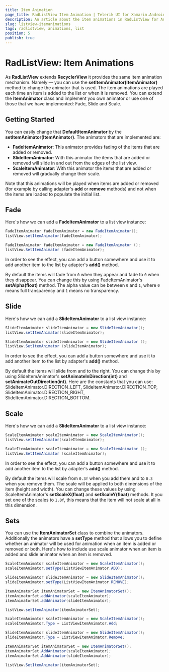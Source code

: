 ```yaml
---
title: Item Animation
page_title: RadListView Item Animation | Telerik UI for Xamarin.Android Documentation
description: An article about the item animations in RadListView for Android. This article demonstrates the different animations that can be used with RadListView.
slug: listview-itemanimations
tags: radlistview, animations, list
position: 5
publish: true
---
```


# RadListView: Item Animations

As **RadListView** extends **RecyclerView** it provides the same item animation mechanism. Namely &mdash; you can use the **setItemAnimator(ItemAnimator)** method to change the animator that is used.
The item animations are played each time an item is added to the list or when it is removed.
You can extend the **ItemAnimator** class and implement you own animator or use one of those that we have implemented: Fade, Slide and Scale.

## Getting Started

You can easily change that **DefaultItemAnimator** by the **setItemAnimator(ItemAnimator)**. The animators that are implemented are:

* **FadeItemAnimator**: This animator provides fading of the items that are added or removed.
* **SlideItemAnimator**: With this animator the items that are added or removed will slide in and out from the edges of the list view.
* **ScaleItemAnimator**: With this animator the items that are added or removed will gradually change their scale.

Note that this animations will be played when items are added or removed (for example by calling adapter's **add** or **remove** methods) and not when the items are loaded to populate the initial list.

## Fade

Here's how we can add a **FadeItemAnimator** to a list view instance:

```Java
FadeItemAnimator fadeItemAnimator = new FadeItemAnimator();
listView.setItemAnimator(fadeItemAnimator);
```
```C#
FadeItemAnimator fadeItemAnimator = new FadeItemAnimator ();
listView.SetItemAnimator (fadeItemAnimator);
```

In order to see the effect, you can add a button somewhere and use it to add another item to the list by adapter's **add()** method.

By default the items will fade from `0` when they appear and fade to `0` when they disappear. You can change this by using FadeItemAnimator's **setAlpha(float)** method. The alpha value can be between `0` and `1`, where `0` means 
full transparency and `1` means no transparency.

## Slide

Here's how we can add a **SlideItemAnimator** to a list view instance:

```Java
SlideItemAnimator slideItemAnimator = new SlideItemAnimator();
listView.setItemAnimator(slideItemAnimator);
```
```C#
SlideItemAnimator slideItemAnimator = new SlideItemAnimator ();
listView.SetItemAnimator (slideItemAnimator);
```

In order to see the effect, you can add a button somewhere and use it to add another item to the list by adapter's **add()** method.

By default the items will slide from and to the right. You can change this by using SlideItemAnimator's **setAnimateInDirection(int)** and **setAnimateOutDirection(int)**. Here are the constants that you can use:
SlideItemAnimator.DIRECTION_LEFT, SlideItemAnimator.DIRECTION_TOP, SlideItemAnimator.DIRECTION_RIGHT, SlideItemAnimator.DIRECTION_BOTTOM.

## Scale

Here's how we can add a **SlideItemAnimator** to a list view instance:

```Java
ScaleItemAnimator scaleItemAnimator = new ScaleItemAnimator();
listView.setItemAnimator(scaleItemAnimator);
```
```C#
ScaleItemAnimator scaleItemAnimator = new ScaleItemAnimator ();
listView.SetItemAnimator (scaleItemAnimator);
```

In order to see the effect, you can add a button somewhere and use it to add another item to the list by adapter's **add()** method.

By default the items will scale from `0.3f` when you add them and to `0.3` when you remove them. The scale will be applied to both dimensions of the item (height and width). 
You can change these values by using ScaleItemAnimator's 
**setScaleX(float)** and **setScaleY(float)** methods. It you set one of the scales to `1.0f`, this means that the item will not scale at all in this dimension.

## Sets

You can use the **ItemAnimatorSet** class to combine the animators. Additionally the animators have a **setType** method that allows you to define whether an animator will be used for animation when an item is added or 
removed or both. Here's how to include use scale animator when an item is added and slide animator when an item is removed.

```Java
ScaleItemAnimator scaleItemAnimator = new ScaleItemAnimator();
scaleItemAnimator.setType(ListViewItemAnimator.ADD);

SlideItemAnimator slideItemAnimator = new SlideItemAnimator();
slideItemAnimator.setType(ListViewItemAnimator.REMOVE);

ItemAnimatorSet itemAnimatorSet = new ItemAnimatorSet();
itemAnimatorSet.addAnimator(scaleItemAnimator);
itemAnimatorSet.addAnimator(slideItemAnimator);

listView.setItemAnimator(itemAnimatorSet);
```
```C#
ScaleItemAnimator scaleItemAnimator = new ScaleItemAnimator();
scaleItemAnimator.Type = ListViewItemAnimator.Add;

SlideItemAnimator slideItemAnimator = new SlideItemAnimator();
slideItemAnimator.Type = ListViewItemAnimator.Remove;

ItemAnimatorSet itemAnimatorSet = new ItemAnimatorSet();
itemAnimatorSet.AddAnimator(scaleItemAnimator);
itemAnimatorSet.AddAnimator(slideItemAnimator);

listView.SetItemAnimator(itemAnimatorSet);
```